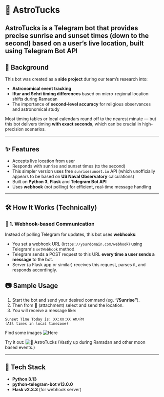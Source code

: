 # 🌅 AstroTucks

AstroTucks is a Telegram bot that provides **precise sunrise and sunset times (down to the second)** based on a user’s **live location**, built using **Telegram Bot API**
---

## 📜 Background

This bot was created as a **side project** during our team’s research into:

* **Astronomical event tracking**
* **Iftar and Sehri timing differences** based on micro-regional location shifts during Ramadan
* The importance of **second-level accuracy** for religious observances and astronomical study

Most timing tables or local calendars round off to the nearest minute — but this bot delivers timing **with exact seconds**, which can be crucial in high-precision scenarios.

---

## ✨ Features

* Accepts live location from user
* Responds with sunrise and sunset times (to the second)
* This simpler version uses free `sunrisesunset.io` API (which unofficially appears to be based on **US Naval Observatory** calculations)
* Built on **Python 3**, **Flask** and **Telegram Bot API**
* Uses **webhook** (not polling) for efficient, real-time message handling

---

## 🛠️ How It Works (Technically)

### 🔁 1. Webhook-based Communication

Instead of polling Telegram for updates, this bot uses **webhooks**:

* You set a webhook URL (`https://yourdomain.com/webhook`) using Telegram's `setWebhook` method.
* Telegram sends a POST request to this URL **every time a user sends a message** to the bot.
* Server (a Flask app or similar) receives this request, parses it, and responds accordingly.


## 📷 Sample Usage

1. Start the bot and send your desired command (eg. **“/Sunrise”**).
2. Then from 📎 (attachment) select and send the location.
2. You will receive a message like:

```
Sunset Time Today is: XX:XX:XX AM/PM
(All times in local timezone)
```

Find some images ![Here]()

Try it out: ![🌅 AstroTucks](https://t.me/astucks_bot) (Vastly up during Ramadan and other moon based events.)

---

## 🧪 Tech Stack

* **Python 3.13**
* **python-telegram-bot v13.0.0**
* **Flask v2.3.3** (for webhook server)
